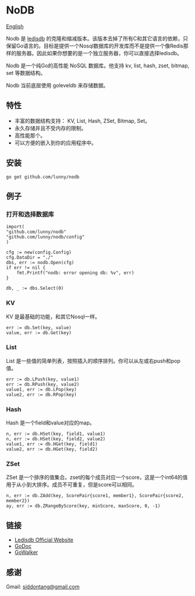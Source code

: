 # NoDB

[English](https://github.com/lunny/nodb/blob/master/README.md)

Nodb 是 [ledisdb](https://github.com/siddontang/ledisdb) 的克隆和缩减版本。该版本去掉了所有C和其它语言的依赖，只保留Go语言的。目标是提供一个Nosql数据库的开发库而不是提供一个像Redis那样的服务器。因此如果你想要的是一个独立服务器，你可以直接选择ledisdb。

Nodb 是一个纯Go的高性能 NoSQL 数据库。他支持 kv, list, hash, zset, bitmap, set 等数据结构。

Nodb 当前底层使用 goleveldb 来存储数据。

## 特性

+ 丰富的数据结构支持： KV, List, Hash, ZSet, Bitmap, Set。
+ 永久存储并且不受内存的限制。
+ 高性能那个。
+ 可以方便的嵌入到你的应用程序中。

## 安装

    go get github.com/lunny/nodb

## 例子

### 打开和选择数据库
    
	import(
	"github.com/lunny/nodb"
	"github.com/lunny/nodb/config"
	)
    
	cfg := new(config.Config)
	cfg.DataDir = "./"
	dbs, err := nodb.Open(cfg)
	if err != nil {
		fmt.Printf("nodb: error opening db: %v", err)
	}

	db, _ := dbs.Select(0)

### KV

KV 是最基础的功能，和其它Nosql一样。

	err := db.Set(key, value)
	value, err := db.Get(key)

### List

List 是一些值的简单列表，按照插入的顺序排列。你可以从左或右push和pop值。

	err := db.LPush(key, value1)
	err := db.RPush(key, value2)
	value1, err := db.LPop(key)
	value2, err := db.RPop(key)

### Hash

Hash 是一个field和value对应的map。

    n, err := db.HSet(key, field1, value1)
    n, err := db.HSet(key, field2, value2)
    value1, err := db.HGet(key, field1)
    value2, err := db.HGet(key, field2)

### ZSet

ZSet 是一个排序的值集合。zset的每个成员对应一个score，这是一个int64的值用于从小到大排序。成员不可重复，但是score可以相同。

    n, err := db.ZAdd(key, ScorePair{score1, member1}, ScorePair{score2, member2})
    ay, err := db.ZRangeByScore(key, minScore, maxScore, 0, -1)


## 链接

+ [Ledisdb Official Website](http://ledisdb.com)
+ [GoDoc](https://godoc.org/github.com/lunny/nodb)
+ [GoWalker](https://gowalker.org/github.com/lunny/nodb)


## 感谢

Gmail: siddontang@gmail.com
